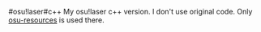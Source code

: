 #osu!laser#c++
My osu!laser c++ version. I don't use original code. Only [osu-resources](https://github.com/ppy/osu-resources) is used there.